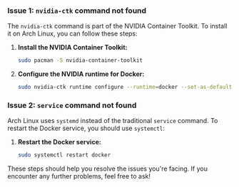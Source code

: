
### Issue 1: `nvidia-ctk` command not found
The `nvidia-ctk` command is part of the NVIDIA Container Toolkit. To install it on Arch Linux, you can follow these steps:

1. **Install the NVIDIA Container Toolkit:**
   ```sh
   sudo pacman -S nvidia-container-toolkit
   ```

2. **Configure the NVIDIA runtime for Docker:**
   ```sh
   sudo nvidia-ctk runtime configure --runtime=docker --set-as-default
   ```

### Issue 2: `service` command not found
Arch Linux uses `systemd` instead of the traditional `service` command. To restart the Docker service, you should use `systemctl`:

1. **Restart the Docker service:**
   ```sh
   sudo systemctl restart docker
   ```

These steps should help you resolve the issues you're facing. If you encounter any further problems, feel free to ask!
